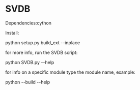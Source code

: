# SVDB
Dependencies:cython

Install:

python setup.py build_ext --inplace

for more info, run the SVDB script:

python SVDB.py --help

for info on a specific module type the module name, example:

python --build --help
